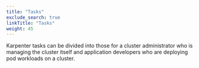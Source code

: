 ```yaml
---
title: "Tasks"
exclude_search: true
linkTitle: "Tasks"
weight: 45
---
```


Karpenter tasks can be divided into those for a cluster administrator who is managing the cluster itself and application developers who are deploying pod workloads on a cluster.
